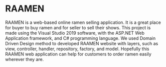 # RAAMEN
RAAMEN is a web-based online ramen selling application. It is a great place for buyer to buy ramen and for seller to sell their shows. This project is made using the Visual Studio 2019 software, with the ASP.NET Web Application
framework, and C# programming language. We used Domain Driven Design method to developed RAAMEN website with layers, such as view, controller, handler, repository, factory, and model. Hopefully this RAAMEN web application 
can help for customers to order ramen easily wherever they are.
